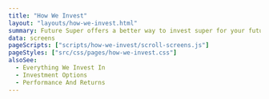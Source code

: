 ```yaml
---
title: "How We Invest"
layout: "layouts/how-we-invest.html"
summary: Future Super offers a better way to invest super for your future.
data: screens
pageScripts: ["scripts/how-we-invest/scroll-screens.js"]
pageStyles: ["src/css/pages/how-we-invest.css"]
alsoSee:
  - Everything We Invest In
  - Investment Options
  - Performance And Returns
---
```

